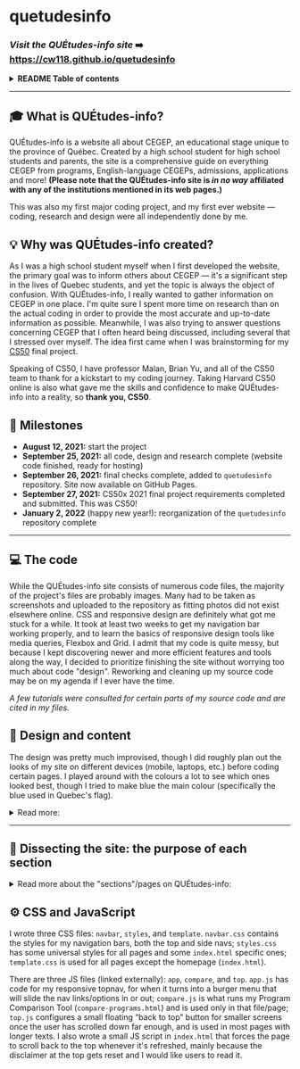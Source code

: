 # quetudesinfo

### *Visit the QUÉtudes-info site* ➡️ <https://cw118.github.io/quetudesinfo>

<details>
    <summary><strong>README Table of contents</strong></summary>

- [What is QUÉtudes-info?](#what-is-quétudes-info)
- [Why was QUÉtudes-info created?](#why-was-quétudes-info-created)
- [Milestones](#milestones)
- [The code](#the-code)
- [Design and content](#design-and-content)
- [Dissecting the site: the purpose of each section](#dissecting-the-site-the-purpose-of-each-section)
  <details>
    <summary>Subsections:</summary>
    
  - [Home](#home)
  - [What is CEGEP](#what-is-cegep)
  - [Applying to CEGEP](#applying-to-cegep)
  - [Program Comparison Tool](#program-comparison-tool)
  - [Important Links](#important-links)
  - [Resources](#resources)
  - [About](#about)
  - [Help](#help)
  - [Contact](#contact)
  </details>
- [CSS and JavaScript](##css-and-javascript)
</details>

___

## 🎓 What is QUÉtudes-info?

QUÉtudes-info is a website all about CEGEP, an educational stage unique to the province of Québec. Created by a high school student for high school students and parents, the site is a comprehensive guide on everything CEGEP from programs, English-language CEGEPs, admissions, applications and more! **(Please note that the QUÉtudes-info site is *in no way* affiliated with any of the institutions mentioned in its web pages.)**

This was also my first major coding project, and my first ever website — coding, research and design were all independently done by me.

## 💡 Why was QUÉtudes-info created?

As I was a high school student myself when I first developed the website, the primary goal was to inform others about CEGEP — it's a significant step in the lives of Quebec students, and yet the topic is always the object of confusion. With QUÉtudes-info, I really wanted to gather information on CEGEP in one place. I'm quite sure I spent more time on research than on the actual coding in order to provide the most accurate and up-to-date information as possible. Meanwhile, I was also trying to answer questions concerning CEGEP that I often heard being discussed, including several that I stressed over myself.
The idea first came when I was brainstorming for my [CS50](https://cs50.harvard.edu/x/) final project. 

Speaking of CS50, I have professor Malan, Brian Yu, and all of the CS50 team to thank for a kickstart to my coding journey. Taking Harvard CS50 online is also what gave me the skills and confidence to make QUÉtudes-info into a reality, so **thank you, CS50**.

## 📅 Milestones

- **August 12, 2021:** start the project
- **September 25, 2021:** all code, design and research complete (website code finished, ready for hosting)
- **September 26, 2021:** final checks complete, added to `quetudesinfo` repository. Site now available on GitHub Pages.
- **September 27, 2021:** CS50x 2021 final project requirements completed and submitted. This was CS50!
- **January 2, 2022** (happy new year!)**:** reorganization of the `quetudesinfo` repository complete
___

## 💻 The code

While the QUÉtudes-info site consists of numerous code files, the majority of the project's files are probably images. Many had to be taken as screenshots and uploaded to the repository as fitting photos did not exist elsewhere online.
CSS and responsive design are definitely what got me stuck for a while. It took at least two weeks to get my navigation bar working properly, and to learn the basics of responsive design tools like media queries, Flexbox and Grid. I admit that my code is quite messy, but because I kept discovering newer and more efficient features and tools along the way, I decided to prioritize finishing the site without worrying too much about code "design". Reworking and cleaning up my source code may be on my agenda if I ever have the time.

*A few tutorials were consulted for certain parts of my source code and are cited in my files.*

## 🎨 Design and content

The design was pretty much improvised, though I did roughly plan out the looks of my site on different devices (mobile, laptops, etc.) before coding certain pages. I played around with the colours a lot to see which ones looked best, though I tried to make blue the main colour (specifically the blue used in Quebec's flag). 

<details>
    <summary>Read more:</summary>

###### 

I created the logo and name with simplicity in mind: the name includes Québec, études (French for studies), and info(rmation) all in one, then the logo is just a grad cap with a slightly adjusted information icon made with Canva. The main font used is Montserrat, though a few others will also be seen (for a bit of contrast and/or to help something stand out).

The site's organization and features were designed with the hope of facilitating navigation on any device — previous and next buttons are at the top and bottom (except for Disclaimers and Terms, since I'd like users to read through the page before going elsewhere); "back to top" buttons are generally found at the end of a page for large screens while mobile/smaller devices activate a floating back to top button once they've scrolled down to a certain point. The number of columns also adjusts based on screen width if applicable (ie. the four boxes on the homepage). I kept the JavaScript to a minimum since I didn't want the site looking too flashy (and admittedly because I don't know the language very well), so that might be something else to improve if/when I rework my code. *Nonetheless, since QUÉtudes-info has lots of information (long texts), I still strongly recommend using a device with a larger screen to browse the site, like laptops or desktops.*

Moreover, I'd originally tried to stick with using only Creative Commons images, but as this narrowed down my options far too much, I resorted instead to properly citing any copyright-protected media that I included. All references (my sources of information) are cited as well, and I made sure to use official and reliable sites/documents.
</details>

___

## 📁 Dissecting the site: the purpose of each section

<details>
    <summary>Read more about the "sections"/pages on QUÉtudes-info:</summary>

### [🏠 **Home**](https://cw118.github.io/quetudesinfo/)

The homepage of QUÉtudes-info: welcome to the site! This page has the most unique design, displays just a bit of key information on CEGEP with *Why CEGEP?* and *Dates to Remember*, and mainly serves to help users get started.

(HTML file `index`)

### [**What is CEGEP**](https://cw118.github.io/quetudesinfo/whatiscegep)

This section includes titles **What is CEGEP**, **Programs**, **English-language CEGEPs**, **The R-Score**, and **Alternatives to CEGEP**. It aims to introduce you to CEGEP, explaining exactly what CEGEP is and what options are out there, as well as address common concerns.

(HTML files `whatiscegep`, `programs`, `english-cegeps`, `r-score`, `cegep-alternatives`)

### [**Applying to CEGEP**](https://cw118.github.io/quetudesinfo/apply)

This section includes titles **Applying to CEGEP**, **Choosing a CEGEP and Program**, **Making smart choices**, **Important Dates**, **Application Systems**, and **After applying**. Its purpose is to provide tips on the research and application process for CEGEP, as well as walk you through each step of completing and submitting an application. 

(HTML files `applytocegep`, `choose-a-cegep-program`, `make-smart-choices`, `important-dates`, `application-systems`, `after-applying`)

### [**Program Comparison Tool**](https://cw118.github.io/quetudesinfo/compare-programs)

This is a tool that allows you to select and compare pre-university programs from English-language CEGEPs side-by-side. Be sure to select a CEGEP first to activate the program select menu (which will then allow you to select a specific program).

(HTML file `compare-programs`)

### [**Important Links**](https://cw118.github.io/quetudesinfo/links)

A catalogue of important links on CEGEP, including official CEGEP and organization sites, official documents such as viewbooks and calendars, and many more!

(HTML file `links`)

### [**Resources**](https://cw118.github.io/quetudesinfo/resources)

A collection of free web resources for a variety of subjects.

(HTML file `resources`)

### [**About**](https://cw118.github.io/quetudesinfo/about/disclaimers-terms)

This section includes titles **Disclaimers and Terms**, **QUÉtudes-info: The Project**, and **About the site creator**. It contains legal information about the site, but also shares the story behind QUÉtudes-info and a bit about the student behind the site *(aka me — also take a look at my [GitHub profile](https://github.com/cw118) to learn more about me)*.

(HTML files `disclaimers-terms`, `about-project`, `about-me`)

### [**Help**](https://cw118.github.io/quetudesinfo/help)

The Help page consists of an FAQ and a sitemap, in case you're really not sure where to go or just have a quick question for which reading an entire web page may be unnecessary.

(HTML file `help`)

### [**Contact**](https://cw118.github.io/quetudesinfo/contact)

Leads to a "coming soon" page for now. Whether or not my contact information will ever be posted, or at least some means of getting in touch through a QUÉtudes-info specific email/social media account, etc. is still undecided.

(HTML file `contact`)
</details>

## ⚙️ CSS and JavaScript

I wrote three CSS files: `navbar`, `styles`, and `template`. `navbar.css` contains the styles for my navigation bars, both the top and side navs; `styles.css` has some universal styles for all pages and some `index.html` specific ones; `template.css` is used for all pages except the homepage (`index.html`).

There are three JS files (linked externally): `app`, `compare`, and `top`. `app.js` has code for my responsive topnav, for when it turns into a burger menu that will slide the nav links/options in or out; `compare.js` is what runs my Program Comparison Tool (`compare-programs.html`) and is used only in that file/page; `top.js` configures a small floating “back to top” button for smaller screens once the user has scrolled down far enough, and is used in most pages with longer texts. I also wrote a small JS script in `index.html` that forces the page to scroll back to the top whenever it's refreshed, mainly because the disclaimer at the top gets reset and I would like users to read it.
